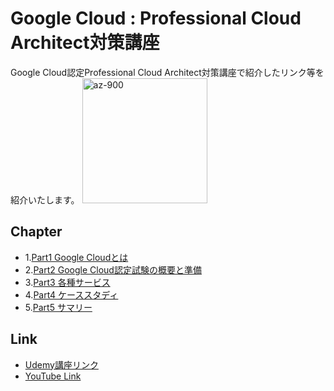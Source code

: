 # Google Cloud : Professional Cloud Architect対策講座

Google Cloud認定Professional Cloud Architect対策講座で紹介したリンク等を紹介いたします。
<img src="https://user-images.githubusercontent.com/73625072/187618050-fb1ef9cb-95fa-4708-b906-01711f05aa6c.JPG" alt="az-900" title="az-900"  height="200">

## Chapter
- 1.[Part1 Google Cloudとは](https://github.com/maruchintech/udemy-gcp-ace/blob/af2f3edf5effbc4dd7521d8e4d79d3152b10f5fa/Part1%20GCP%E3%81%A8%E3%81%AF.md)
- 2.[Part2 Google Cloud認定試験の概要と準備](https://github.com/maruchintech/udemy-gcp-ace/blob/af2f3edf5effbc4dd7521d8e4d79d3152b10f5fa/Part2%20%E5%AD%A6%E7%BF%92%E3%81%AE%E9%80%B2%E3%82%81%E6%96%B9.md)
- 3.[Part3 各種サービス](https://github.com/maruchintech/udemy-gcp-ace/blob/af2f3edf5effbc4dd7521d8e4d79d3152b10f5fa/Part3%20GCP%E3%82%92%E3%81%AF%E3%81%98%E3%82%81%E3%82%88%E3%81%86.md)
- 4.[Part4 ケーススタディ](https://github.com/maruchintech/udemy-gcp-ace/blob/af2f3edf5effbc4dd7521d8e4d79d3152b10f5fa/Part4%20%E5%90%84%E3%82%B5%E3%83%BC%E3%83%93%E3%82%B9%E3%81%AE%E7%B4%B9%E4%BB%8B.md)
- 5.[Part5 サマリー](https://github.com/maruchintech/udemy-gcp-ace/blob/1a7688e358acae094443b24474c85fe379b933f4/Part5%20%E3%81%BE%E3%81%A8%E3%82%81.md)

## Link
- [Udemy講座リンク]([https://www.udemy.com/course/2022gcp-associate-cloud-engineer-google-cloud/?referralCode=26AD9FD65E32A13FA320](https://www.udemy.com/course/google-cloud-professional-cloud-architectpca/?referralCode=63970336AA1B67427C4F))
- [YouTube Link](https://www.youtube.com/c/Maruchintechch?sub_confirmation=1)
